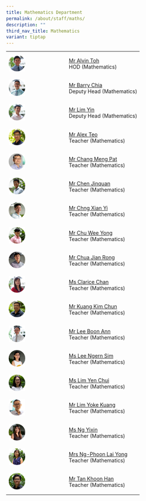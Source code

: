 ```yaml
---
title: Mathematics Department
permalink: /about/staff/maths/
description: ""
third_nav_title: Mathematics
variant: tiptap
---
```

<table><tbody><tr><td rowspan="1" colspan="1"><div class="isomer-image-wrapper"><img style="width: 30%;" height="auto" width="100%" alt="" src="/images/Staff/HOD-Alvin-Toh_s.jpg"></div></td><td rowspan="1" colspan="1"><p><a href="https://eunoiajc.moe.edu.sg/about/staff/maths/mr-alvin-toh/" rel="noopener noreferrer nofollow" target="_blank">Mr Alvin Toh</a> <strong><br></strong>HOD (Mathematics)</p></td></tr><tr><td rowspan="1" colspan="1"><div class="isomer-image-wrapper"><img style="width: 30%;" height="auto" width="100%" src="/images/Staff/Maths-Barry-Chia_s.jpg"></div></td><td rowspan="1" colspan="1"><p><a href="https://eunoiajc.moe.edu.sg/about/staff/maths/mr-barry-chia/" rel="noopener noreferrer nofollow" target="_blank">Mr Barry Chia</a> <strong><br></strong>Deputy Head (Mathematics)</p></td></tr><tr><td rowspan="1" colspan="1"><div class="isomer-image-wrapper"><img style="width: 30%;" height="auto" width="100%" src="/images/Staff/Maths-Lim-Yin_s.jpg"></div></td><td rowspan="1" colspan="1"><p><a href="https://eunoiajc.moe.edu.sg/about/staff/maths/mr-lim-yin/" rel="noopener noreferrer nofollow" target="_blank">Mr Lim Yin</a> <br>Deputy Head (Mathematics)</p></td></tr><tr><td rowspan="1" colspan="1"><div class="isomer-image-wrapper"><img style="width: 30%;" height="auto" width="100%" src="/images/Staff/Maths-Alex-Teo_s.jpg"></div></td><td rowspan="1" colspan="1"><p><a href="https://eunoiajc.moe.edu.sg/about/staff/maths/mr-alex-teo/" rel="noopener noreferrer nofollow" target="_blank">Mr Alex Teo</a> <br>Teacher (Mathematics)</p></td></tr><tr><td rowspan="1" colspan="1"><div class="isomer-image-wrapper"><img style="width: 30%;" height="auto" width="100%" alt="" src="/images/Staff/maths-chang-meng-pat_s.jpg"></div></td><td rowspan="1" colspan="1"><p><a href="https://eunoiajc.moe.edu.sg/about/staff/maths/mr-chang-meng-pat/" rel="noopener noreferrer nofollow" target="_blank">Mr Chang Meng Pat</a><br>Teacher (Mathematics)</p></td></tr><tr><td rowspan="1" colspan="1"><div class="isomer-image-wrapper"><img style="width: 30%;" height="auto" width="100%" alt="" src="/images/Staff/Maths-Chen-Jinquan_s.jpg"></div></td><td rowspan="1" colspan="1"><p><a href="https://eunoiajc.moe.edu.sg/about/staff/maths/mr-chen-jinquan/" rel="noopener noreferrer nofollow" target="_blank">Mr Chen Jinquan</a> <br>Teacher (Mathematics)</p></td></tr><tr><td rowspan="1" colspan="1"><div class="isomer-image-wrapper"><img style="width: 30%;" height="auto" width="100%" alt="" src="/images/Staff/Maths-Chng-Xian-Yi_s.jpg"></div></td><td rowspan="1" colspan="1"><p><a href="https://eunoiajc.moe.edu.sg/about/staff/maths/mr-chng-xian-yi/" rel="noopener noreferrer nofollow" target="_blank">Mr Chng Xian Yi</a> <br>Teacher (Mathematics)</p></td></tr><tr><td rowspan="1" colspan="1"><div class="isomer-image-wrapper"><img style="width: 30%;" height="auto" width="100%" alt="" src="/images/Staff/Maths-Chu-Wee-Yong_s.jpg"></div></td><td rowspan="1" colspan="1"><p><a href="https://eunoiajc.moe.edu.sg/about/staff/maths/mr-chu-wee-yong/" rel="noopener noreferrer nofollow" target="_blank">Mr Chu Wee Yong</a> <br>Teacher (Mathematics)</p></td></tr><tr><td rowspan="1" colspan="1"><div class="isomer-image-wrapper"><img style="width: 30%;" height="auto" width="100%" alt="" src="/images/Staff/Maths-Chua-Jian-Rong_s.jpg"></div></td><td rowspan="1" colspan="1"><p><a href="https://eunoiajc.moe.edu.sg/about/staff/maths/mr-chua-jian-rong/" rel="noopener noreferrer nofollow" target="_blank">Mr Chua Jian Rong</a> <br>Teacher (Mathematics)</p></td></tr><tr><td rowspan="1" colspan="1"><div class="isomer-image-wrapper"><img style="width: 30%;" height="auto" width="100%" alt="" src="/images/Staff/Maths-Clarice-Chan_s.jpg"></div></td><td rowspan="1" colspan="1"><p><a href="https://eunoiajc.moe.edu.sg/about/staff/maths/ms-clarice-chan/" rel="noopener noreferrer nofollow" target="_blank">Ms Clarice Chan</a> <br>Teacher (Mathematics)</p></td></tr><tr><td rowspan="1" colspan="1"><div class="isomer-image-wrapper"><img style="width: 30%;" height="auto" width="100%" alt="" src="/images/Staff/Kuang-Kim-Chun_s.jpg"></div></td><td rowspan="1" colspan="1"><p><a href="https://eunoiajc.moe.edu.sg/about/staff/maths/mr-kuang-kim-chun/" rel="noopener noreferrer nofollow" target="_blank">Mr Kuang Kim Chun</a> <br>Teacher (Mathematics)</p></td></tr><tr><td rowspan="1" colspan="1"><div class="isomer-image-wrapper"><img style="width: 30%;" height="auto" width="100%" alt="" src="/images/Staff/Maths-Lee-Boon-Ann_s.jpg"></div></td><td rowspan="1" colspan="1"><p><a href="https://eunoiajc.moe.edu.sg/about/staff/maths/mr-lee-boon-ann/" rel="noopener noreferrer nofollow" target="_blank">Mr Lee Boon Ann</a> <br>Teacher (Mathematics)</p></td></tr><tr><td rowspan="1" colspan="1"><div class="isomer-image-wrapper"><img style="width: 30%;" height="auto" width="100%" alt="" src="/images/Staff/Maths-Lee-Ngern-Sim_s.jpg"></div></td><td rowspan="1" colspan="1"><p><a href="https://eunoiajc.moe.edu.sg/about/staff/maths/ms-lee-ngern-sim/" rel="noopener noreferrer nofollow" target="_blank">Ms Lee Ngern Sim</a> <br>Teacher (Mathematics)</p></td></tr><tr><td rowspan="1" colspan="1"><div class="isomer-image-wrapper"><img style="width: 30%;" height="auto" width="100%" alt="" src="/images/Staff/Maths-Lim-Yen-Chui_s.jpg"></div></td><td rowspan="1" colspan="1"><p><a href="https://eunoiajc.moe.edu.sg/about/staff/maths/ms-lim-yen-chui/" rel="noopener noreferrer nofollow" target="_blank">Ms Lim Yen Chui</a> <br>Teacher (Mathematics)</p></td></tr><tr><td rowspan="1" colspan="1"><div class="isomer-image-wrapper"><img style="width: 30%;" height="auto" width="100%" alt="" src="/images/Staff/maths-lim-yoke-kuang_s.jpg"></div></td><td rowspan="1" colspan="1"><p><a href="(https://eunoiajc.moe.edu.sg/about/staff/maths/mr-lim-yoke-kuang/" rel="noopener noreferrer nofollow" target="_blank">Mr Lim Yoke Kuang</a><br>Teacher (Mathematics)</p></td></tr><tr><td rowspan="1" colspan="1"><div class="isomer-image-wrapper"><img style="width: 30%;" height="auto" width="100%" alt="" src="/images/Staff/Maths-Ng-Yixin_s.jpg"></div></td><td rowspan="1" colspan="1"><p><a href="https://eunoiajc.moe.edu.sg/about/staff/maths/ms-ng-yixin/" rel="noopener noreferrer nofollow" target="_blank">Ms Ng Yixin</a><br>Teacher (Mathematics)</p></td></tr><tr><td rowspan="1" colspan="1"><div class="isomer-image-wrapper"><img style="width: 30%;" height="auto" width="100%" alt="" src="/images/Staff/Maths-Ng-Phoon-Lai-Yong_s.jpg"></div></td><td rowspan="1" colspan="1"><p><a href="https://eunoiajc.moe.edu.sg/about/staff/maths/mrs-ng-phoon-lai-yong/" rel="noopener noreferrer nofollow" target="_blank">Mrs Ng-Phoon Lai Yong</a><br>Teacher (Mathematics)</p></td></tr><tr><td rowspan="1" colspan="1"><div class="isomer-image-wrapper"><img style="width: 30%;" height="auto" width="100%" alt="" src="/images/Staff/Maths-Tan-Khoon-Han_s.jpg"></div></td><td rowspan="1" colspan="1"><p><a href="https://eunoiajc.moe.edu.sg/about/staff/maths/mr-tan-khoon-han/" rel="noopener noreferrer nofollow" target="_blank">Mr Tan Khoon Han</a><br>Teacher (Mathematics)</p></td></tr></tbody></table><p></p>